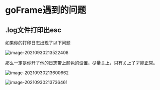 # goFrame遇到的问题

## .log文件打印出esc

如果你的打印日志出现了以下问题

![image-20210930213522408](https://cdn.jsdelivr.net/gh/baici1/image-host/newimg/20210930213529.png)

那么一定是你开了他的日志带上颜色的设置，尽量关上，只有关上了才能正常。

![image-20210930213600662](https://cdn.jsdelivr.net/gh/baici1/image-host/newimg/20210930213600.png)

![image-20210930213736461](https://cdn.jsdelivr.net/gh/baici1/image-host/newimg/20210930213736.png)


